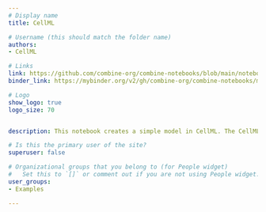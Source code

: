 ```yaml
---
# Display name
title: CellML

# Username (this should match the folder name)
authors:
- CellML

# Links
link: https://github.com/combine-org/combine-notebooks/blob/main/notebooks/cellml.ipynb
binder_link: https://mybinder.org/v2/gh/combine-org/combine-notebooks/main?labpath=%2Fnotebooks%2Fcellml.ipynb

# Logo
show_logo: true
logo_size: 70


description: This notebook creates a simple model in CellML. The CellML we create here is a simple model for the growth in the number of cancer cells over time. 

# Is this the primary user of the site?
superuser: false

# Organizational groups that you belong to (for People widget)
#   Set this to `[]` or comment out if you are not using People widget.
user_groups:
- Examples

---
```

